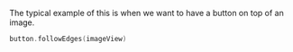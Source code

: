The typical example of this is when we want to have a button on top of an image.
```swift
button.followEdges(imageView)
```
